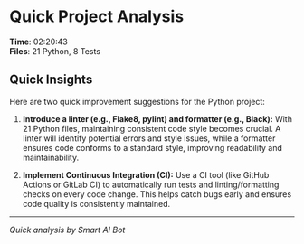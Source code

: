# Quick Project Analysis

**Time**: 02:20:43  
**Files**: 21 Python, 8 Tests

## Quick Insights

Here are two quick improvement suggestions for the Python project:

1.  **Introduce a linter (e.g., Flake8, pylint) and formatter (e.g., Black):**  With 21 Python files, maintaining consistent code style becomes crucial. A linter will identify potential errors and style issues, while a formatter ensures code conforms to a standard style, improving readability and maintainability.

2.  **Implement Continuous Integration (CI):** Use a CI tool (like GitHub Actions or GitLab CI) to automatically run tests and linting/formatting checks on every code change. This helps catch bugs early and ensures code quality is consistently maintained.


---
*Quick analysis by Smart AI Bot*
